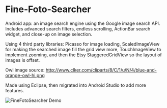 Fine-Foto-Searcher
==================

Android app: an image search engine using the Google image search API. Includes advanced search filters, endless scrolling, ActionBar search widget, and close-up on image selection. 

Using 4 third party libraries: Picasso for image loading, ScaledImageView for making the searched image fill the grid view more, TouchImageView to implement zooming, and then the Etsy StaggeredGridView so the layout of images is offset.

Owl image source: http://www.clker.com/cliparts/8/C/1/u/N/4/blue-and-orange-owl-hi.png

Made using Eclipse, then migrated into Android Studio to add more features.


![FineFotoSearcher Demo](https://github.com/noni-mizu/Fine-Foto-Searcher/raw/master/FineFotoSearcher%20Demo.gif)


